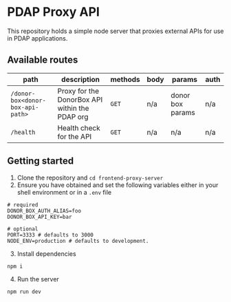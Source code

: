 # PDAP Proxy API

This repository holds a simple node server that proxies external APIs for use in PDAP applications.


## Available routes
| path                             | description                                    | methods | body | params           | auth |
| -------------------------------- | ---------------------------------------------- | ------- | ---- | ---------------- | ---- |
| `/donor-box<donor-box-api-path>` | Proxy for the DonorBox API within the PDAP org | `GET`   | n/a  | donor box params | n/a  |
| `/health`                        | Health check for the API                       | `GET`   | n/a  | n/a              | n/a  |


## Getting started
1. Clone the repository and `cd frontend-proxy-server`
2. Ensure you have obtained and set the following variables either in your shell environment or in a `.env` file
```shell
# required
DONOR_BOX_AUTH_ALIAS=foo
DONOR_BOX_API_KEY=bar

# optional
PORT=3333 # defaults to 3000
NODE_ENV=production # defaults to development.
```
3. Install dependencies
```shell
npm i
```
4. Run the server
```shell
npm run dev
```
